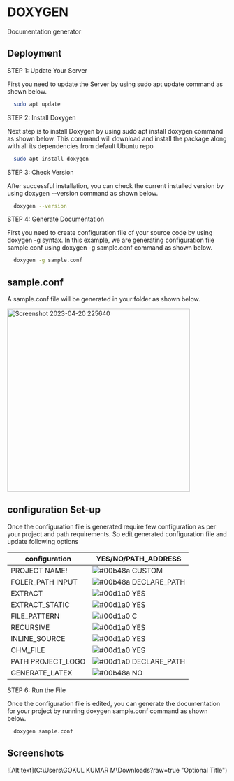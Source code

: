 
# DOXYGEN

Documentation generator


## Deployment
STEP 1: Update Your Server

First you need to update the Server by using sudo apt update command as shown below.

```bash
  sudo apt update
```
STEP 2: Install Doxygen

Next step is to install Doxygen by using sudo apt install doxygen command as shown below. This command will download and install the package along with all its dependencies from default Ubuntu repo

```bash
  sudo apt install doxygen
```
STEP 3: Check Version

After successful installation, you can check the current installed version by using doxygen --version command as shown below.

```bash
  doxygen --version
```
STEP 4: Generate Documentation

First you need to create configuration file of your source code by using doxygen -g <file> syntax. In this example, we are generating configuration file sample.conf using doxygen -g sample.conf command as shown below.

```bash
  doxygen -g sample.conf
```


## sample.conf 
  
  A sample.conf file will be generated in your folder as shown below.

<img width="418" alt="Screenshot 2023-04-20 225640" src="https://user-images.githubusercontent.com/84590536/233444725-319f4ed3-54cd-425e-97a5-d320adcad39d.png">
  
 
## configuration Set-up

Once the configuration file is generated require few configuration as per your project and path requirements. So edit generated configuration file and update following options

|     configuration       | YES/NO/PATH_ADDRESS                                                                |
| ----------------- | ------------------------------------------------------------------ |
| PROJECT NAME! | ![#00b48a](https://via.placeholder.com/10/0a192f?text=+) CUSTOM |
| FOLER_PATH INPUT | ![#00b48a](https://via.placeholder.com/10/00b48a?text=+) DECLARE_PATH |
| EXTRACT | ![#00d1a0](https://via.placeholder.com/10/00b48a?text=+) YES |
| EXTRACT_STATIC | ![#00d1a0](https://via.placeholder.com/10/00b48a?text=+) YES |
| FILE_PATTERN | ![#00d1a0](https://via.placeholder.com/10/00b48a?text=+) C |
| RECURSIVE | ![#00d1a0](https://via.placeholder.com/10/00b48a?text=+) YES |
| INLINE_SOURCE | ![#00d1a0](https://via.placeholder.com/10/00b48a?text=+) YES |
| CHM_FILE | ![#00d1a0](https://via.placeholder.com/10/00b48a?text=+) YES |
| PATH PROJECT_LOGO | ![#00d1a0](https://via.placeholder.com/10/00b48a?text=+) DECLARE_PATH |
| GENERATE_LATEX | ![#00b48a](https://via.placeholder.com/10/0a192f?text=+) NO |





STEP 6: Run the File

Once the configuration file is edited, you can generate the documentation for your project by running doxygen sample.conf command as shown below.

```bash
  doxygen sample.conf
```

## 
## Screenshots

![Alt text](C:\Users\GOKUL KUMAR M\Downloads?raw=true "Optional Title")



